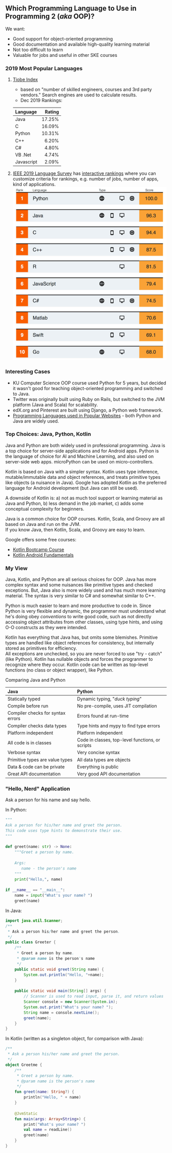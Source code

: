 ## Which Programming Language to Use in Programming 2 (*aka* OOP)?

We want:

* Good support for object-oriented programming
* Good documentation and available high-quality learning material
* Not too difficult to learn
* Valuable for jobs and useful in other SKE courses

### 2019 Most Popular Languages

1. [Tiobe Index][] 
   * based on "number of skilled engineers, courses and 3rd party vendors." Search engines are used to calculate results.
   * Dec 2019 Rankings:

    | Language  | Rating |
    |:----------|-------:|
    | Java      | 17.25% |
    | C         | 16.09% |
    | Python    | 10.31% |
    | C++       |  6.20% |
    | C#        |  4.80% |
    | VB .Net   |  4.74% |
    | Javascript|  2.09% |

2. [IEEE 2019 Language Survey][ieee-language-survey-article] has [interactive rankings][ieee-language-interactive] where you can customize criteria for rankings, e.g. number of jobs, number of apps, kind of applications.    
   ![IEEE Language Rankings](../images/ieee-language-rankings.png)

### Interesting Cases

* KU Computer Science OOP course used Python for 5 years, but decided it wasn't good for teaching object-oriented programming and switched to Java.
* Twitter was originally built using Ruby on Rails, but switched to the JVM platform (Java and Scala) for scalability.
* edX.org and Pinterest are built using Django, a Python web framework.
* [Programming Languages used in Popular Websites][web-sites-wikipedia] - both Python and Java are widely used.


### Top Choices: Java, Python, Kotlin

Java and Python are both widely used in professional programming.
Java is a top choice for server-side applications and for Android apps.
Python is the language of choice for AI and Machine Learning, and also used on server-side web apps.
microPython can be used on micro-controllers.

Kotlin is based on Java with a simpler syntax. 
Kotlin uses type inference, mutable/immutable data and object references,
and treats primitive types like objects (a nuisance in Java).
Google has adopted Kotlin as the preferred language for Android development (but Java can still be used).

A downside of Kotlin is: a) not as much tool support or learning material as Java and Python,
b) less demand in the job market, c) adds some conceptual complexity for beginners.

Java is a common choice for OOP courses. 
Kotlin, Scala, and Groovy are all based on Java and run on the JVM.  
If you know Java, then Kotlin, Scala, and Groovy are easy to learn. 

Google offers some free courses:

* [Kotlin Bootcamp Course][]
* [Kotlin Android Fundamentals][]

### My View

Java, Kotlin, and Python are all serious choices for OOP. 
Java has more complex syntax and some nuisances like primitive types and checked exceptions.
But, Java also is more widely used and has much more learning material.
The syntax is very similar to C# and somewhat similar to C++.  

Python is much easier to learn and more productive to code in.
Since Python is very flexible and dynamic, 
the programmer must understand what he's doing obey *conventions* to write good code,
such as not directly accessing object attributes from other classes,
using type hints, and using O-O constructs as they were intended.

Kotlin has everything that Java has, but omits some blemishes.
Primitive types are handled like object references for consistency,
but internally stored as primitives for efficiency.  
All exceptions are unchecked, so you are never forced to use "try - catch" (like Python).
Kotlin has nullable objects and forces the progranmer to recognize where they occur.
Kotlin code can be written as top-level functions (no class or object wrapper), like Python.


Comparing Java and Python

| Java                             | Python                                |
|:---------------------------------|:--------------------------------------|
| Statically typed                 | Dynamic typing, "*duck typing*"       |
| Compile before run               | No pre-compile, uses JIT compilation  |
| Compiler checks for syntax errors| Errors found at run-time              |
| Compiler checks data types       | Type hints and mypy to find type errors |
| Platform independent             | Platform independent                  |
| All code is in classes           | Code in classes, top-level functions, or scripts |
| Verbose syntax                   | Very concise syntax                   |
| Primitive types are value types  | All data types are objects            |
| Data & code can be private       | Everything is public                  |
| Great API documentation          | Very good API documentation           |

### "Hello, Nerd" Application

Ask a person for his name and say hello.

In Python:
```python
"""
Ask a person for his/her name and greet the person.
This code uses type hints to demonstrate their use.
"""

def greet(name: str) -> None:
    """Greet a person by name.

    Args:
       name - the person's name
    """
    print("Hello,", name)

if __name__ == "__main__":
    name = input("What's your name? ")
    greet(name)
```

In Java:
```java
import java.util.Scanner;
/**
 * Ask a person his/her name and greet the person.
 */
public class Greeter {
    /**
     * Greet a person by name.
     * @param name is the person's name
     */
    public static void greet(String name) {
        System.out.println("Hello, "+name);
    }

    public static void main(String[] args) {
        // Scanner is used to read input, parse it, and return values
        Scanner console = new Scanner(System.in);
        System.out.print("What's your name? ");
        String name = console.nextLine();
        greet(name);
    }
}
```
In Kotlin (written as a singleton object, for comparison with Java):
```kotlin
/**
 * Ask a person his/her name and greet the person.
 */
object Greetme {
    /**
     * Greet a person by name.
     * @param name is the person's name
     */
    fun greet(name: String?) {
        println("Hello, " + name)
    }

    @JvmStatic
    fun main(args: Array<String>) {
        print("What's your name? ")
        val name = readLine()
        greet(name)
    }
}
```


[Tiobe Index]: https://www.tiobe.com/tiobe-index/
[ieee-language-survey-article]: https://spectrum.ieee.org/computing/software/the-top-programming-languages-2019
[ieee-language-interactive]: https://spectrum.ieee.org/static/interactive-the-top-programming-languages-2019
[web-sites-wikipedia]: https://en.wikipedia.org/wiki/Programming_languages_used_in_most_popular_websites
[kotlin-for-android]: https://techcrunch.com/2019/05/07/kotlin-is-now-googles-preferred-language-for-android-app-development/
[the future of Android]: https://dzone.com/articles/why-kotlin-is-the-future-of-android-app-developmen
[Groovy]: https://groovy-lang.org
[Kotlin]: https://kotlinlang.org
[Scala]: https://scala-lang.org
[Spock]: https://spockframework.org
[Kotlin Bootcamp Course]: https://codelabs.developers.google.com/kotlin-bootcamp/
[Kotlin Android Fundamentals]: https://codelabs.developers.google.com/android-kotlin-fundamentals/
